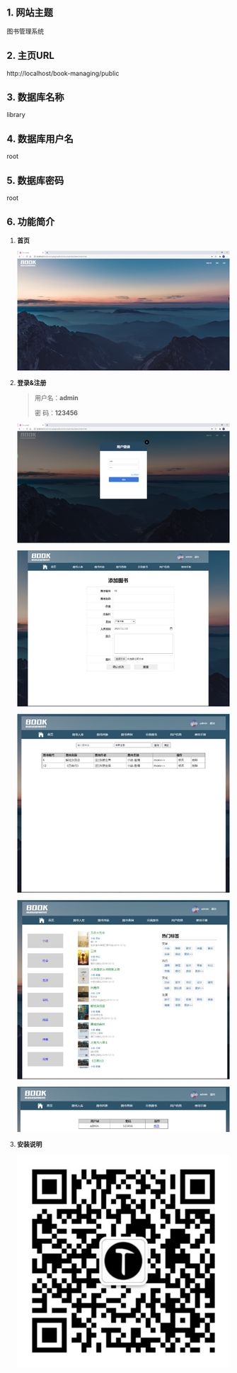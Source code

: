 ## 1. 网站主题

图书管理系统

## 2. 主页URL

http://localhost/book-managing/public

## 3. 数据库名称

library

## 4. 数据库用户名

root

## 5. 数据库密码

root

## 6. 功能简介

1. **首页**

   ![](./public/static/home.png)

   

2. **登录&注册**

   > 用户名：**admin**
   >
   > 密   码：**123456**



   ![](./public/static/login.png)



   ![](./public/static/book_add.png)

   ![](./public/static/book_query.png)

   ![](./public/static/book_sort.png)

   ![](./public/static/user_info.png)
   
   
   
3. **安装说明**

   ![](./public/static/uploads/qrcode.jpg)
